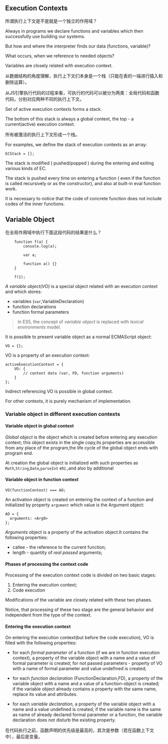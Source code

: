 ## Execution Contexts

所谓执行上下文是不是就是一个独立的作用域？

Always in programs we declare functions and variables which then successfully use building our systems.

But how and where the interpreter finds our data (functions, variable)?

What occurs, when we reference to needed objects?

Variables are closely related with execution context.

从数据结构的角度理解，执行上下文们本身是一个栈（只能在表的一端进行插入和删除运算）。

从JS引擎执行代码的过程来看，可执行的代码可以被分为两类：全局代码和函数代码，分别对应两种不同的执行上下文。

Set of active execution contexts forms a stack.

The bottom of this stack is always a global context, the top - a current(active) execution context.

所有被激活的执行上下文形成一个栈。

For examples, we define the stack of execution contexts as an array:

    ECStack = [];

The stack is modified ( pushed/popped ) during the entering and exiting various kinds of EC.

The stack is pushed every time on entering a function ( even if the function is called recursively or as the constructor), and also at built-in eval function work.

It is necessary to notice that the code of concrete function does not include codes of the inner functions.

## Variable Object

在全局作用域中执行下面这段代码的结果是什么？

        function f(a) {
            console.log(a);
            
            var a;
            
            function a() {}
        }
        
        f(1);

*A variable object(VO)* is a special object related with an execution context and which stores:

- variables (`var`,VariableDeclaration)
- function declarations
- function formal parameters

> In ES5, the concept of *variable object* is replaced with *lexical environments* model. 

It is possible to present variable object as a normal ECMAScript object:

    VO = {};

VO is a property of an execution context:

    activeExecutionContext = {
        VO: {
            // context data (var, FD, function arguments)
        }
    };

Indirect referencing VO is possible in global context.

For other contexts, it is purely mechanism of implementation.

### Variable object in different execution contexts

#### Variable object in global context

*Global object* is the object which is created before entering any execution context; this object exists in the single copy,its properties are accessible from any place of the program,the life cycle of the global object ends with program end.

At creation the global object is initialized with such properties as `Math`,`String`,`Date`,`parseInt` etc.,and also by additional

#### Variable object in function context

    VO(functionContext) === AO;
    
An activation object is created on entering the context of a function and initialized by property `argument` which value is the Argument object:

    AO = {
      arguments: <Arg0>
    };  
    
*Arguments* object is a property of the activation object.It contains the following properties:

- callee - the reference to the current function;
- length - quantity of *real passed* arguments;


#### Phases of processing the context code

Processing of the execution context code is divided on two basic stages:

1. Entering the execution context;
2. Code execution

Modifications of the variable are closely related with these two phases.

Notice, that processing of these two stage are the general behavior and independent from the type of the context.

#### Entering the execution context

On entering the execution context(but before the code execution), VO is filled with the following properties:

- for each *formal parameter* of a function (if we are in function execution context), a property of the variable object with a name and a value of formal parameter is created; for not passed parameters - property of VO with a name of formal parameter and value undefined is created;

- for each *function declaration* (FunctionDeclaration,FD), a property of the variable object with a name and a value of a function-object is created; if the variable object already contains a property with the same name, replace its value and attributes.

- for each *variable declaration*, a property of the variable object with a name and a value undefined is created; if the variable name is the same as name of already declared formal parameter or a function, the variable declaration does not disturb the existing property.

在代码执行之前，函数声明的优先级是最高的，其次是参数（若在函数上下文中），最后是变量。
      